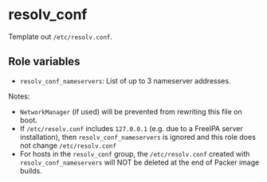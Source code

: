 # resolv_conf

Template out `/etc/resolv.conf`.

## Role variables
- `resolv_conf_nameservers`: List of up to 3 nameserver addresses.

Notes:
- `NetworkManager` (if used) will be prevented from rewriting this file on boot.
- If `/etc/resolv.conf` includes `127.0.0.1` (e.g. due to a FreeIPA server installation), then `resolv_conf_nameservers` is ignored and this role does not change `/etc/resolv.conf`
- For hosts in the `resolv_conf` group, the `/etc/resolv.conf` created with `resolv_conf_nameservers` will
  NOT be deleted at the end of Packer image builds.
